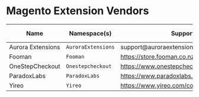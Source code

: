# Magento Extension Vendors

<table>
  <thead>
    <tr>
      <th>Name</th>
      <th>Namespace(s)</th>
      <th>Support</th>
      <th>ExtDN Member</th>
    </tr>
  </thead>
  <tbody>
    <tr>
      <td>Aurora Extensions</td>
      <td>
        <code>AuroraExtensions</code>
      </td>
      <td>support@auroraextensions.com</td>
      <td>&#10004;</td>
    </tr>
    <tr>
      <td>Fooman</td>
      <td>
        <code>Fooman</code>
      </td>
      <td>
        <a href="https://store.fooman.co.nz/contacts">https://store.fooman.co.nz/contacts</a>
      </td>
      <td>&#10004;</td>
    </tr>
    <tr>
      <td>OneStepCheckout</td>
      <td>
        <code>Onestepcheckout</code>
      </td>
      <td>
        <a href="https://www.onestepcheckout.com/contacts">https://www.onestepcheckout.com/contacts</a>
      </td>
      <td>&#10004;</td>
    </tr>
    <tr>
      <td>ParadoxLabs</td>
      <td>
        <code>ParadoxLabs</code>
      </td>
      <td>
        <a href="https://www.paradoxlabs.com/contact/">https://www.paradoxlabs.com/contact/</a>
      </td>
      <td>&#10004;</td>
    </tr>
    <tr>
      <td>Yireo</td>
      <td>
        <code>Yireo</code>
      </td>
      <td>
        <a href="https://www.yireo.com/contact">https://www.yireo.com/contact</a>
      </td>
      <td>&#10004;</td>
    </tr>
  </tbody>
</table>
